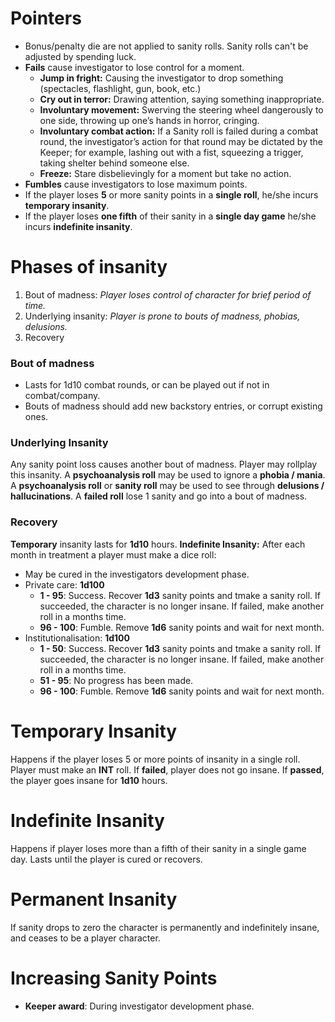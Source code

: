 <!-- TITLE: Rules and Mechanics -->
<!-- SUBTITLE: I'm not crazy, I swear! -->
# Pointers
* Bonus/penalty die are not applied to sanity rolls. Sanity rolls can't be adjusted by spending luck.
* **Fails** cause investigator to lose control for a moment.
	* **Jump in fright:** Causing the investigator to drop something (spectacles, flashlight, gun, book, etc.)
	* **Cry out in terror:** Drawing attention, saying something inappropriate.
	* **Involuntary movement:** Swerving the steering wheel dangerously to one side, throwing up one’s hands in horror, cringing.
	* **Involuntary combat action:** If a Sanity roll is failed during a combat round, the investigator’s action for that round may be dictated by the Keeper; for example, lashing out with a fist, squeezing a trigger, taking shelter behind someone else.
	* **Freeze:** Stare disbelievingly for a moment but take no action.
* **Fumbles** cause investigators to lose maximum points.
* If the player loses **5** or more sanity points in a **single roll**, he/she incurs **temporary insanity**.
* If the player loses **one fifth** of their sanity in a **single day game** he/she incurs **indefinite insanity**.
# Phases of insanity
1. Bout of madness: *Player loses control of character for brief period of time.*
2. Underlying insanity: *Player is prone to bouts of madness, phobias, delusions.*
3. Recovery
### Bout of madness
* Lasts for 1d10 combat rounds, or can be played out if not in combat/company.
* Bouts of madness should add new backstory entries, or corrupt existing ones.
### Underlying Insanity
Any sanity point loss causes another bout of madness. Player may rollplay this insanity.
A **psychoanalysis roll** may be used to ignore a **phobia / mania**.
A **psychoanalysis roll** or **sanity roll** may be used to see through **delusions / hallucinations**.
A **failed roll** lose 1 sanity and go into a bout of madness.
### Recovery
**Temporary** insanity lasts for **1d10** hours.
**Indefinite Insanity:**
After each month in treatment a player must make a dice roll:
* May be cured in the investigators development phase.
* Private care: **1d100**
	* **1 - 95**: Success. Recover **1d3** sanity points and tmake a sanity roll. If succeeded, the character is no longer insane. If failed, make another roll in a months time.
	* **96 - 100**: Fumble. Remove **1d6** sanity points and wait for next month.
* Institutionalisation: **1d100**
	* **1 - 50**: Success. Recover **1d3** sanity points and tmake a sanity roll. If succeeded, the character is no longer insane. If failed, make another roll in a months time.
	* **51 - 95**: No progress has been made.
	* **96 - 100**: Fumble. Remove **1d6** sanity points and wait for next month.
# Temporary Insanity
Happens if the player loses 5 or more points of insanity in a single roll.
Player must make an **INT** roll.
If **failed**, player does not go insane.
If **passed**, the player goes insane for **1d10** hours.
# Indefinite Insanity
Happens if player loses more than a fifth of their sanity in a single game day.
Lasts until the player is cured or recovers.
# Permanent Insanity
If sanity drops to zero the character is permanently and indefinitely insane, and ceases to be a player character.
# Increasing Sanity Points
* **Keeper award**: During investigator development phase.

